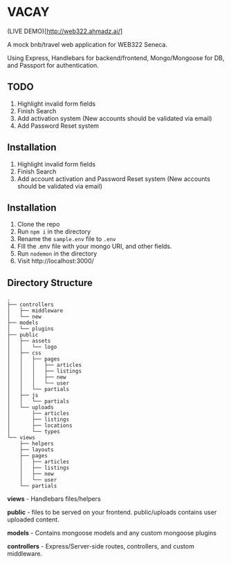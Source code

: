 # VACAY

(LIVE DEMO)[http://web322.ahmadz.ai/]

A mock bnb/travel web application for WEB322 Seneca.

Using Express, Handlebars for backend/frontend, Mongo/Mongoose for DB, and Passport for authentication.

## TODO

1. Highlight invalid form fields
2. Finish Search
3. Add activation system (New accounts should be validated via email)
4. Add Password Reset system

## Installation

1. Highlight invalid form fields
2. Finish Search
3. Add account activation and Password Reset system (New accounts should be validated via email)

## Installation

1. Clone the repo
2. Run `npm i` in the directory
3. Rename the `sample.env` file to `.env`
4. Fill the .env file with your mongo URI, and other fields.
5. Run `nodemon` in the directory
6. Visit http://localhost:3000/ 

## Directory Structure

```
.
├── controllers
│   ├── middleware
│   └── new
├── models
│   └── plugins
├── public
│   ├── assets
│   │   └── logo
│   ├── css
│   │   ├── pages
│   │   │   ├── articles
│   │   │   ├── listings
│   │   │   ├── new
│   │   │   └── user
│   │   └── partials
│   ├── js
│   │   └── partials
│   └── uploads
│       ├── articles
│       ├── listings
│       ├── locations
│       └── types
└── views
    ├── helpers
    ├── layouts
    ├── pages
    │   ├── articles
    │   ├── listings
    │   ├── new
    │   └── user
    └── partials
```
**views** ​- Handlebars files/helpers

**public** - files to be served on your frontend.
public/uploads contains user uploaded content.

**models** - Contains mongoose models and any custom mongoose plugins

**controllers** - Express/Server-side routes, controllers, and custom middleware.
